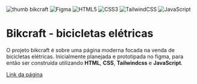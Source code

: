 
![thumb bikcraft](https://github.com/ruancosta07/Bikcraft/assets/143808398/02746985-1886-4de5-9bd5-62dd9c40b76b)
![Figma](https://img.shields.io/badge/figma-%23F24E1E.svg?style=for-the-badge&logo=figma&logoColor=white) ![HTML5](https://img.shields.io/badge/html5-%23E34F26.svg?style=for-the-badge&logo=html5&logoColor=white) ![CSS3](https://img.shields.io/badge/css3-%231572B6.svg?style=for-the-badge&logo=css3&logoColor=white) ![TailwindCSS](https://img.shields.io/badge/tailwindcss-%2338B2AC.svg?style=for-the-badge&logo=tailwind-css&logoColor=white) ![JavaScript](https://img.shields.io/badge/javascript-%23323330.svg?style=for-the-badge&logo=javascript&logoColor=%23F7DF1E) 

<h1>Bikcraft - bicicletas elétricas</h1>

<p>O projeto bikcraft é sobre uma página moderna focada na venda de bicicletas elétricas. Inicialmente planejada e prototipada no figma, para então ser construída utilizando <strong>HTML</strong>, <strong>CSS</strong>, <strong>Tailwindcss</strong> e <strong>JavaScript</strong>.</p>

<a href="https://ruancosta-bikcraft.vercel.app/index.html">Link da página</a>
